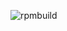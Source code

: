 ![rpmbuild](https://copr.fedorainfracloud.org/coprs/livegrenier/i3-desktop/package/polybar/status_image/last_build.png)
